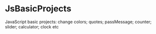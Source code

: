 # JsBasicProjects

JavaScript basic projects:
change colors;
quotes;
passMessage;
counter;
slider;
calculator;
clock etc
